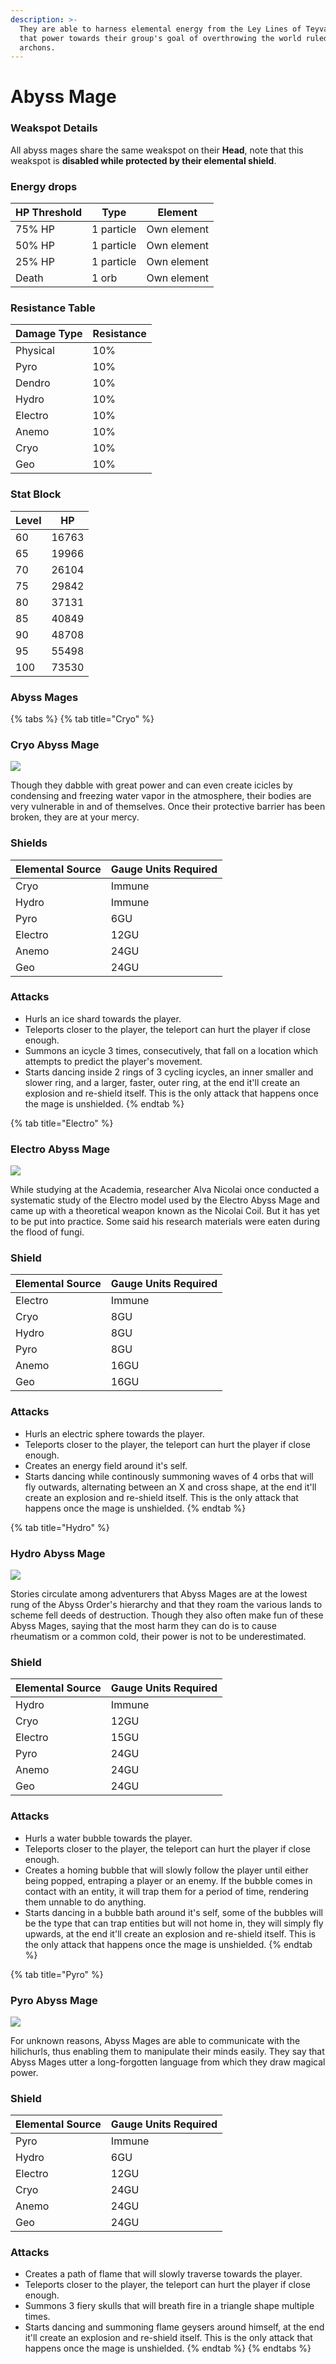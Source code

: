 ```yaml
---
description: >-
  They are able to harness elemental energy from the Ley Lines of Teyvat and use
  that power towards their group's goal of overthrowing the world ruled by the
  archons.
---
```


# Abyss Mage

### Weakspot Details

All abyss mages share the same weakspot on their **Head**, note that this weakspot is **disabled while protected by their elemental shield**.

### Energy drops

| HP Threshold | Type       | Element     |
| ------------ | ---------- | ----------- |
| 75% HP       | 1 particle | Own element |
| 50% HP       | 1 particle | Own element |
| 25% HP       | 1 particle | Own element |
| Death        | 1 orb      | Own element |

### Resistance Table

| Damage Type | Resistance |
| ----------- | ---------- |
| Physical    | 10%        |
| Pyro        | 10%        |
| Dendro      | 10%        |
| Hydro       | 10%        |
| Electro     | 10%        |
| Anemo       | 10%        |
| Cryo        | 10%        |
| Geo         | 10%        |

### Stat Block

| Level | HP    |
| ----- | ----- |
| 60    | 16763 |
| 65    | 19966 |
| 70    | 26104 |
| 75    | 29842 |
| 80    | 37131 |
| 85    | 40849 |
| 90    | 48708 |
| 95    | 55498 |
| 100   | 73530 |

### Abyss Mages

{% tabs %}
{% tab title="Cryo" %}
### Cryo Abyss Mage

![](../../.gitbook/assets/enemy/abyss/Enemy\_Cryo\_Abyss\_Mage\_Icon.webp)

Though they dabble with great power and can even create icicles by condensing and freezing water vapor in the atmosphere, their bodies are very vulnerable in and of themselves. Once their protective barrier has been broken, they are at your mercy.

### Shields

| Elemental Source | Gauge Units Required |
| ---------------- | -------------------- |
| Cryo             | Immune               |
| Hydro            | Immune               |
| Pyro             | 6GU                  |
| Electro          | 12GU                 |
| Anemo            | 24GU                 |
| Geo              | 24GU                 |

### Attacks

* Hurls an ice shard towards the player.
* Teleports closer to the player, the teleport can hurt the player if close enough.
* Summons an icycle 3 times, consecutively, that fall on a location which attempts to predict the player's movement.
* Starts dancing inside 2 rings of 3 cycling icycles, an inner smaller and slower ring, and a larger, faster, outer ring, at the end it'll create an explosion and re-shield itself. This is the only attack that happens once the mage is unshielded.
{% endtab %}

{% tab title="Electro" %}
### Electro Abyss Mage

![](../../.gitbook/assets/enemy/abyss/Enemy\_Electro\_Abyss\_Mage\_Icon.webp)

While studying at the Academia, researcher Alva Nicolai once conducted a systematic study of the Electro model used by the Electro Abyss Mage and came up with a theoretical weapon known as the Nicolai Coil. But it has yet to be put into practice. Some said his research materials were eaten during the flood of fungi.

### Shield

| Elemental Source | Gauge Units Required |
| ---------------- | -------------------- |
| Electro          | Immune               |
| Cryo             | 8GU                  |
| Hydro            | 8GU                  |
| Pyro             | 8GU                  |
| Anemo            | 16GU                 |
| Geo              | 16GU                 |

### Attacks

* Hurls an electric sphere towards the player.
* Teleports closer to the player, the teleport can hurt the player if close enough.
* Creates an energy field around it's self.
* Starts dancing while continously summoning waves of 4 orbs that will fly outwards, alternating between an X and cross shape, at the end it'll create an explosion and re-shield itself. This is the only attack that happens once the mage is unshielded.
{% endtab %}

{% tab title="Hydro" %}
### Hydro Abyss Mage

![](../../.gitbook/assets/enemy/abyss/Enemy\_Hydro\_Abyss\_Mage\_Icon.webp)

Stories circulate among adventurers that Abyss Mages are at the lowest rung of the Abyss Order's hierarchy and that they roam the various lands to scheme fell deeds of destruction. Though they also often make fun of these Abyss Mages, saying that the most harm they can do is to cause rheumatism or a common cold, their power is not to be underestimated.

### Shield

| Elemental Source | Gauge Units Required |
| ---------------- | -------------------- |
| Hydro            | Immune               |
| Cryo             | 12GU                 |
| Electro          | 15GU                 |
| Pyro             | 24GU                 |
| Anemo            | 24GU                 |
| Geo              | 24GU                 |

### Attacks

* Hurls a water bubble towards the player.
* Teleports closer to the player, the teleport can hurt the player if close enough.
* Creates a homing bubble that will slowly follow the player until either being popped, entraping a player or an enemy. If the bubble comes in contact with an entity, it will trap them for a period of time, rendering them unnable to do anything.
* Starts dancing in a bubble bath around it's self, some of the bubbles will be the type that can trap entities but will not home in, they will simply fly upwards, at the end it'll create an explosion and re-shield itself. This is the only attack that happens once the mage is unshielded.
{% endtab %}

{% tab title="Pyro" %}
### Pyro Abyss Mage

![](../../.gitbook/assets/enemy/abyss/Enemy\_Pyro\_Abyss\_Mage\_Icon.webp)

For unknown reasons, Abyss Mages are able to communicate with the hilichurls, thus enabling them to manipulate their minds easily. They say that Abyss Mages utter a long-forgotten language from which they draw magical power.

### Shield

| Elemental Source | Gauge Units Required |
| ---------------- | -------------------- |
| Pyro             | Immune               |
| Hydro            | 6GU                  |
| Electro          | 12GU                 |
| Cryo             | 24GU                 |
| Anemo            | 24GU                 |
| Geo              | 24GU                 |

### Attacks

* Creates a path of flame that will slowly traverse towards the player.
* Teleports closer to the player, the teleport can hurt the player if close enough.
* Summons 3 fiery skulls that will breath fire in a triangle shape multiple times.
* Starts dancing and summoning flame geysers around himself, at the end it'll create an explosion and re-shield itself. This is the only attack that happens once the mage is unshielded.
{% endtab %}
{% endtabs %}
